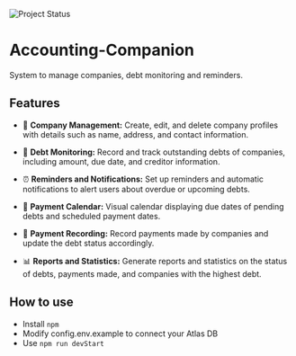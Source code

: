 ![Project Status](https://img.shields.io/badge/Project%20Status-In%20Progress-blue?logo=cog&logoColor=white&logo=javascript)


# Accounting-Companion
System to manage companies, debt monitoring and reminders.


## Features

- :office: **Company Management:** Create, edit, and delete company profiles with details such as name, address, and contact information.

- :money_with_wings: **Debt Monitoring:** Record and track outstanding debts of companies, including amount, due date, and creditor information.

- :alarm_clock: **Reminders and Notifications:** Set up reminders and automatic notifications to alert users about overdue or upcoming debts.

- :calendar: **Payment Calendar:** Visual calendar displaying due dates of pending debts and scheduled payment dates.

- :receipt: **Payment Recording:** Record payments made by companies and update the debt status accordingly.

- :bar_chart: **Reports and Statistics:** Generate reports and statistics on the status of debts, payments made, and companies with the highest debt.

## How to use
- Install `npm`
- Modify config.env.example to connect your Atlas DB 
- Use `npm run devStart`


